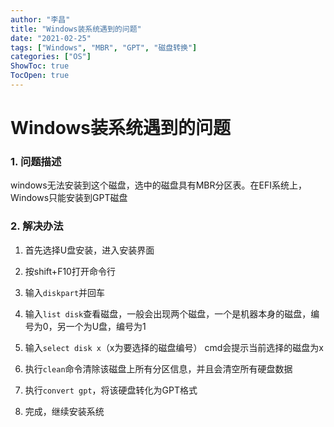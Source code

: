 ```yaml
---
author: "李昌"
title: "Windows装系统遇到的问题"
date: "2021-02-25"
tags: ["Windows", "MBR", "GPT", "磁盘转换"]
categories: ["OS"]
ShowToc: true
TocOpen: true
---
```


# Windows装系统遇到的问题

### 1. 问题描述

windows无法安装到这个磁盘，选中的磁盘具有MBR分区表。在EFI系统上，Windows只能安装到GPT磁盘

### 2. 解决办法

1. 首先选择U盘安装，进入安装界面

2. 按shift+F10打开命令行

3. 输入```diskpart```并回车

4. 输入```list disk```查看磁盘，一般会出现两个磁盘，一个是机器本身的磁盘，编号为0，另一个为U盘，编号为1

5. 输入```select disk x```（x为要选择的磁盘编号） cmd会提示当前选择的磁盘为x

6. 执行```clean```命令清除该磁盘上所有分区信息，并且会清空所有硬盘数据

7. 执行```convert gpt```，将该硬盘转化为GPT格式

8. 完成，继续安装系统
